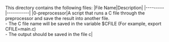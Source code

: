 This directory contains the following files:
|File Name|Description|
|---------|-----------|
|0-preprocessor|A script that runs a C file through the preprocessor and save the result into another file.<br> - The C file name will be saved in the variable $CFILE (For example, export CFILE=main.c)<br> - The output should be saved in the file c|
